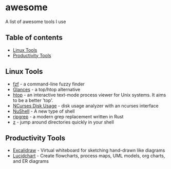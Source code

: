 # awesome
A list of awesome tools I use

## Table of contents

  - [Linux Tools](#linux-tools)
  - [Productivity Tools](#productivity-tools)

## Linux Tools
- [fzf](https://github.com/junegunn/fzf) - a command-line fuzzy finder
- [Glances](https://github.com/nicolargo/glances) - a top/htop alternative
- [htop](https://github.com/hishamhm/htop) - an interactive text-mode process viewer for Unix systems. It aims to be a better 'top'.
- [NCurses Disk Usage](https://dev.yorhel.nl/ncdu) - disk usage analyzer with an ncurses interface
- [NuShell](https://github.com/nushell/nushell) - A new type of shell
- [ripgrep](https://github.com/BurntSushi/ripgrep) - a modern grep replacement written in Rust
- [z](https://github.com/rupa/z) - jump around directories quickly in your shell

## Productivity Tools
- [Excalidraw](https://excalidraw.com/) - Virtual whiteboard for sketching hand-drawn like diagrams 
- [Lucidchart](https://www.lucidchart.com/) - Create flowcharts, process maps, UML models, org charts, and ER diagrams
